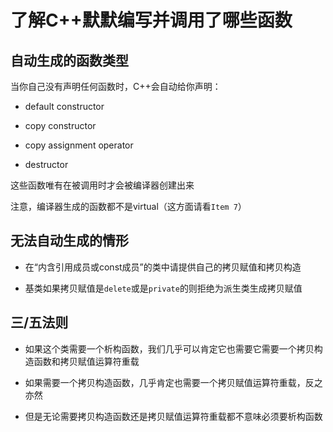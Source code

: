 # 了解C++默默编写并调用了哪些函数
## 自动生成的函数类型

当你自己没有声明任何函数时，C++会自动给你声明：

* default constructor

* copy constructor

* copy assignment operator

* destructor

这些函数唯有在被调用时才会被编译器创建出来

注意，编译器生成的函数都不是virtual（这方面请看`Item 7`）

## 无法自动生成的情形

* 在“内含引用成员或const成员”的类中请提供自己的拷贝赋值和拷贝构造

* 基类如果拷贝赋值是`delete`或是`private`的则拒绝为派生类生成拷贝赋值

## 三/五法则

* 如果这个类需要一个析构函数，我们几乎可以肯定它也需要它需要一个拷贝构造函数和拷贝赋值运算符重载

* 如果需要一个拷贝构造函数，几乎肯定也需要一个拷贝赋值运算符重载，反之亦然

* 但是无论需要拷贝构造函数还是拷贝赋值运算符重载都不意味必须要析构函数
